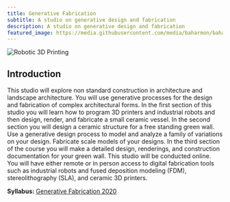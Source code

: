 ```yaml
---
title: Generative Fabrication
subtitle: A studio on generative design and fabrication
description: A studio on generative design and fabrication
featured_image: https://media.githubusercontent.com/media/baharmon/baharmon.github.io/master/images/
---
```


![Robotic 3D Printing](https://media.githubusercontent.com/media/baharmon/baharmon.github.io/master/images/robotic-inform-1.jpg)

## Introduction
This studio will explore non standard construction in architecture and landscape architecture. You will use generative processes for the design and fabrication of complex architectural forms. In the first section of this studio you will learn how to program 3D printers and industrial robots and then design, render, and fabricate a small ceramic vessel.  In the second section you will design a ceramic structure for a free standing green wall. Use a generative design process to model and analyze a family of variations on your design. Fabricate scale models of your designs.  In the third section of the course you will make a detailed design, renderings, and construction documentation for your green wall. This studio will be conducted online. You will have either remote or in person access to digital fabrication tools such as industrial robots and fused deposition modeling (FDM), stereolithography (SLA), and ceramic 3D printers.

**Syllabus:**
[<i class="fa fa-graduation-cap"></i> Generative Fabrication 2020](https://github.com/baharmon/syllabi/blob/master/generative-fabrication-syllabus-2020.pdf?raw=true)
